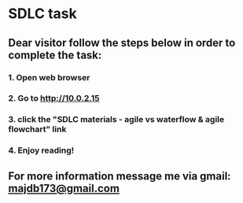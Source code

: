 # SDLC task
## Dear visitor follow the steps below in order to complete the task:
### 1. Open web browser
### 2. Go to http://10.0.2.15
### 3. click the "SDLC materials - agile vs waterflow & agile flowchart" link
### 4. Enjoy reading!
## For more information message me via gmail: majdb173@gmail.com

